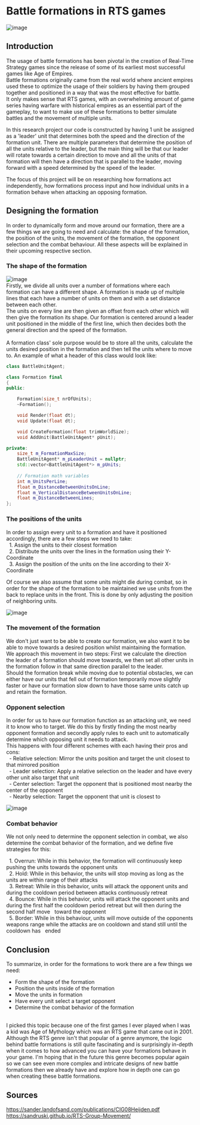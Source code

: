 # Battle formations in RTS games

![image](https://user-images.githubusercontent.com/40210931/150555412-9e7eea49-062a-431a-8c0c-4a88e781559f.png)


## Introduction
The usage of battle formations has been pivotal in the creation of Real-Time Strategy games since the release of some of its earliest most successful games like Age of Empires.  
Battle formations originally came from the real world where ancient empires used these to optimize the usage of their soldiers by having them grouped together and positioned in a way that was the most effective for battle.</br>
It only makes sense that RTS games, with an overwhelming amount of game series having warfare with historical empires as an essential part of the gameplay, to want to make use of these formations to better simulate battles and the movement of multiple units.  </br>

In this research project our code is constructed by having 1 unit be assigned as a 'leader' unit that determines both the speed and the direction of the formation unit. There are multiple parameters that determine the position of all the units relative to the leader, but the main thing will be that our leader will rotate towards a certain direction to move and all the units of that formation will then have a direction that is parallel to the leader, moving forward with a speed determined by the speed of the leader.</br>

The focus of this project will be on researching how formations act independently, how formations process input and how individual units in a formation behave when attacking an opposing formation. </br>

## Designing the formation
In order to dynamically form and move around our formation, there are a few things we are going to need and calculate: the shape of the formation, the position of the units, the movement of the formation, the opponent selection and the combat behaviour. All these aspects will be explained in their upcoming respective section.</br>
### The shape of the formation
![image](https://user-images.githubusercontent.com/40210931/150534147-63c3ed8e-8d7d-42d7-a63e-85f685ae5329.png)
</br>
Firstly, we divide all units over a number of formations where each formation can have a different shape. A formation is made up of multiple lines that each have a number of units on them and with a set distance between each other. </br>
The units on every line are then given an offset from each other which will then give the formation its shape. 
Our formation is centered around a leader unit positioned in the middle of the first line, which then decides both the general direction and the speed of the formation.
</br></br>
A formation class' sole purpose would be to store all the units, calculate the units desired position in the formation and then tell the units where to move to. An example of what a header of this class would look like:  </br>

```cpp
class BattleUnitAgent;

class Formation final
{
public:

	Formation(size_t nrOfUnits);
	~Formation();

	void Render(float dt);
	void Update(float dt);

	void CreateFormation(float trimWorldSize);
	void AddUnit(BattleUnitAgent* pUnit);

private:
	size_t m_FormationMaxSize;
	BattleUnitAgent* m_pLeaderUnit = nullptr;
	std::vector<BattleUnitAgent*> m_pUnits;
	
	// Formation math variables
	int m_UnitsPerLine;
	float m_DistanceBetweenUnitsOnLine;
	float m_VerticalDistanceBetweenUnitsOnLine;
	float m_DistanceBetweenLines;
};

```

### The positions of the units
In order to assign every unit to a formation and have it positioned accordingly, there are a few steps we need to take: </br>
&nbsp;   1. Assign the units to their closest formation  </br>
&nbsp;   2. Distribute the units over the lines in the formation using their Y-Coordinate </br>
&nbsp;   3. Assign the position of the units on the line according to their X-Coordinate </br> 

Of course we also assume that some units might die during combat, so in order for the shape of the formation to be maintained we use units from the back to replace units in the front. This is done by only adjusting the position of neighboring units.



![image](https://user-images.githubusercontent.com/40210931/150535803-76329192-96ec-4468-8dcf-9eeaa7e3eded.png)

### The movement of the formation
We don't just want to be able to create our formation, we also want it to be able to move towards a desired position whilst maintaining the formation.
We approach this movement in two steps: First we calculate the direction the leader of a formation should move towards, we then set all other units in the formation follow in that same direction parallel to the leader. </br>
Should the formation break while moving due to potential obstacles, we can either have our units that fell out of formation temporarily move slightly faster or have our formation slow down to have those same units catch up and retain the formation.

### Opponent selection
In order for us to have our formation function as an attacking unit, we need it to know who to target. We do this by firstly finding the most nearby opponent formation and secondly apply rules to each unit to automatically determine which opposing unit it needs to attack. 
</br>
This happens with four different schemes with each having their pros and cons: 
</br>
&nbsp;   - Relative selection:  Mirror the units position and target the unit closest to that mirrored position </br>
&nbsp;   - Leader selection:    Apply a relative selection on the leader and have every other unit also target that unit </br>
&nbsp;   - Center selection:    Target the opponent that is positioned most nearby the center of the opponent </br> 
&nbsp;   - Nearby selection:    Target the opponent that unit is closest to </br> 


![image](https://user-images.githubusercontent.com/40210931/150545137-95f376c7-a1f7-4a3f-b5c8-df8f4b6b045c.png)



### Combat behavior
We not only need to determine the opponent selection in combat, we also determine the combat behavior of the formation, and we define five strategies for this: </br>

&nbsp;   1. Overrun: While in this behavior, the formation will continuously keep pushing the units towards the opponent units </br>
&nbsp;   2. Hold:    While in this behavior, the units will stop moving as long as the units are within range of their attacks</br>
&nbsp;   3. Retreat: While in this behavior, units will attack the opponent units and during the cooldown period between attacks continuously retreat </br> 
&nbsp;   4. Bounce:  While in this behavior, units will attack the opponent units and during the first half the cooldown period retreat but will then during the second half move &nbsp;               toward the opponent</br>
&nbsp;   5. Border: While in this behaviour, units will move outside of the opponents weapons range while the attacks are on cooldown and stand still until the cooldown has     &nbsp;                 ended</br> 




## Conclusion
To summarize, in order for the formations to work there are a few things we need:
- Form the shape of the formation
- Position the units inside of the formation
- Move the units in formation
- Have every unit select a target opponent
- Determine the combat behavior of the formation
</br>
I picked this topic because one of the first games I ever played when I was a kid was Age of Mythology which was an RTS game that came out in 2001. Although the RTS genre isn't that popular of a genre anymore, the logic behind battle formations is still quite fascinating and is surprisingly in-depth when it comes to how advanced you can have your formations behave in your game. I'm hoping that in the future this genre becomes popular again so we can see even more complex and intricate designs of new battle formations then we already have and explore how in depth one can go when creating these battle formations.  </br>




## Sources
https://sander.landofsand.com/publications/CIG08Heijden.pdf </br>
https://sandruski.github.io/RTS-Group-Movement/ </br>
